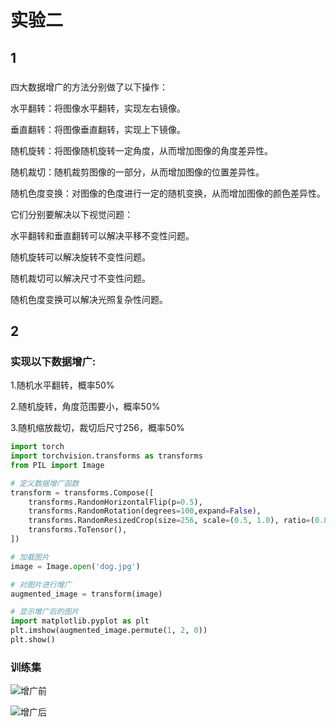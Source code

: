 # 实验二
## 1
### 
四大数据增广的方法分别做了以下操作：

  水平翻转：将图像水平翻转，实现左右镜像。

  垂直翻转：将图像垂直翻转，实现上下镜像。

  随机旋转：将图像随机旋转一定角度，从而增加图像的角度差异性。
  
  随机裁切：随机裁剪图像的一部分，从而增加图像的位置差异性。
   
  随机色度变换：对图像的色度进行一定的随机变换，从而增加图像的颜色差异性。

它们分别要解决以下视觉问题：

  水平翻转和垂直翻转可以解决平移不变性问题。
 
  随机旋转可以解决旋转不变性问题。
  
  随机裁切可以解决尺寸不变性问题。
   
  随机色度变换可以解决光照复杂性问题。
  
  ## 2
  ### 实现以下数据增广:
1.随机水平翻转，概率50%

2.随机旋转，角度范围要小，概率50%

3.随机缩放裁切，裁切后尺寸256，概率50%

```python
import torch
import torchvision.transforms as transforms
from PIL import Image

# 定义数据增广函数
transform = transforms.Compose([
    transforms.RandomHorizontalFlip(p=0.5),
    transforms.RandomRotation(degrees=100,expand=False),
    transforms.RandomResizedCrop(size=256, scale=(0.5, 1.0), ratio=(0.8, 1.2)),
    transforms.ToTensor(),
])

# 加载图片
image = Image.open('dog.jpg')

# 对图片进行增广
augmented_image = transform(image)

# 显示增广后的图片
import matplotlib.pyplot as plt
plt.imshow(augmented_image.permute(1, 2, 0))
plt.show()
```
### 训练集

![增广前](D:\shiyaner\classification-basic-sample-master\tools\dog.jpg)

![增广后](D:\shiyaner\classification-basic-sample-master\tools\dog1.jpg)
